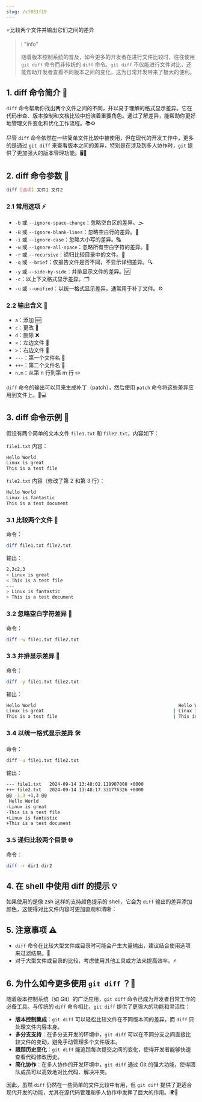 ```yaml
---
slug: /cf851f19
---
```

⭐比较两个文件并输出它们之间的差异



> :information_source: "info"
>
> 随着版本控制系统的普及，如今更多的开发者在进行文件比较时，往往使用 `git diff` 命令而非传统的 `diff` 命令。`git diff` 不仅能进行文件对比，还能帮助开发者查看不同版本之间的变化，这为日常开发带来了极大的便利。



## 1. diff 命令简介 🧐

`diff` 命令帮助你找出两个文件之间的不同，并以易于理解的格式显示差异。它在代码审查、版本控制和文档比较中扮演着重要角色。通过了解差异，能帮助你更好地管理文件变化和优化工作流程。📚⚙️

尽管 `diff` 命令依然在一些简单文件比较中被使用，但在现代的开发工作中，更多的是通过 `git diff` 来查看版本之间的差异，特别是在涉及到多人协作时，`git` 提供了更加强大的版本管理功能。🖥️💼

## 2. diff 命令参数 🔧

```bash
diff [选项] 文件1 文件2
```

### 2.1 常用选项 ⚡

- `-b` 或 `--ignore-space-change`：忽略空白区的差异。🌫️
- `-B` 或 `--ignore-blank-lines`：忽略空白行的差异。📝
- `-i` 或 `--ignore-case`：忽略大小写的差异。🔠
- `-w` 或 `--ignore-all-space`：忽略所有空白字符的差异。🌈
- `-r` 或 `--recursive`：递归比较目录中的文件。📂
- `-q` 或 `--brief`：仅报告文件是否不同，不显示详细差异。🔍
- `-y` 或 `--side-by-side`：并排显示文件的差异。🆚
- `-c`：以上下文格式显示差异。🗂️
- `-u` 或 `--unified`：以统一格式显示差异，通常用于补丁文件。⚙️

### 2.2 输出含义 🔑

- `a`：添加 🆕
- `c`：更改 🔄
- `d`：删除 ❌
- `<`：左边文件 📑
- `>`：右边文件 📄
- `---`：第一个文件名 📝
- `+++`：第二个文件名 📄
- `n,m`：从第 n 行到第 m 行 ✏️

`diff` 命令的输出可以用来生成补丁（patch），然后使用 `patch` 命令将这些差异应用到文件上。🔄💻

## 3. diff 命令示例 🚀

假设有两个简单的文本文件 `file1.txt` 和 `file2.txt`，内容如下：

`file1.txt` 内容：

```bash
Hello World
Linux is great
This is a test file
```

`file2.txt` 内容（修改了第 2 和第 3 行）：

```bash
Hello World
Linux is fantastic
This is a test document
```

### 3.1 比较两个文件 📝

命令：

```bash
diff file1.txt file2.txt
```

输出：

```bash
2,3c2,3
< Linux is great
< This is a test file
---
> Linux is fantastic
> This is a test document
```

### 3.2 忽略空白字符差异 🚫

命令：

```bash
diff -w file1.txt file2.txt
```

### 3.3 并排显示差异 👀

命令：

```bash
diff -y file1.txt file2.txt
```

输出：

```bash
Hello World                                                     Hello World
Linux is great                                                | Linux is fantastic
This is a test file                                           | This is a test document
```

### 3.4 以统一格式显示差异 🛠️

命令：

```bash
diff -u file1.txt file2.txt
```

输出：

```bash
--- file1.txt   2024-09-14 13:48:02.119907008 +0000
+++ file2.txt   2024-09-14 13:48:17.331776326 +0000
@@ -1,3 +1,3 @@
 Hello World
-Linux is great
-This is a test file
+Linux is fantastic
+This is a test document
```

### 3.5 递归比较两个目录 🌐

命令：

```bash
diff -r dir1 dir2
```

## 4. 在 shell 中使用 diff 的提示 💡

如果使用的是像 zsh 这样的支持颜色提示的 shell，它会为 `diff` 输出的差异添加颜色，这使得对比文件内容时更加直观和清晰：



## 5. 注意事项 ⚠️

- `diff` 命令在比较大型文件或目录时可能会产生大量输出，建议结合使用选项来过滤结果。🧐
- 对于大型文件或目录的比较，考虑使用其他工具或方法来提高效率。⚡

## 6. 为什么如今更多使用 `git diff` ？🤔

随着版本控制系统（如 Git）的广泛应用，`git diff` 命令已成为开发者日常工作的必备工具。与传统的 `diff` 命令相比，`git diff` 提供了更强大的功能和灵活性：

- **版本控制集成**：`git diff` 可以轻松比较文件在不同版本间的差异，而 `diff` 只处理文件内容本身。
- **多分支支持**：在多分支开发的环境中，`git diff` 可以在不同分支之间直接比较文件的变动，避免手动管理多个文件版本。
- **跟踪历史变化**：`git diff` 能追踪每次提交之间的变化，使得开发者能够快速查看代码修改历史。
- **简化协作**：在多人协作的开发环境中，`git diff` 通过 Git 的强大功能，使得团队成员可以高效地对比代码、解决冲突。

因此，虽然 `diff` 仍然在一些简单的文件比较中有用，但 `git diff` 提供了更适合现代开发的功能，尤其在源代码管理和多人协作中发挥了巨大的作用。🌍🚀

